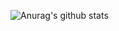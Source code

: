 ![Anurag's github stats](https://github-readme-stats.vercel.app/api?username=Meira-JH&show_icons=true&count_private=true&theme=tokionight)
